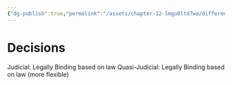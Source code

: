 ```yaml
---
{"dg-publish":true,"permalink":"/assets/chapter-12-lmgu0ltd7wa/difference/decisions/"}
---
```


# Decisions

Judicial: Legally Binding based on law
Quasi-Judicial: Legally Binding based on law (more flexible)